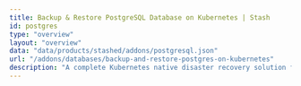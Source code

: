 ```yaml
---
title: Backup & Restore PostgreSQL Database on Kubernetes | Stash
id: postgres
type: "overview"
layout: "overview"
data: "data/products/stashed/addons/postgresql.json"
url: "/addons/databases/backup-and-restore-postgres-on-kubernetes"
description: "A complete Kubernetes native disaster recovery solution for backup and restore PostgreSQL databases in Kubernetes on various public and private clouds."
---
```

